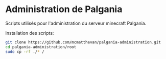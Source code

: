 # Administration de Palgania
Scripts utilisés pour l'administration du serveur minecraft Palgania.

Installation des scripts:
```bash
git clone https://github.com/mcmatthevan/palgania-administration.git
cd palgania-administration/root
sudo cp -rf ./* /
```
